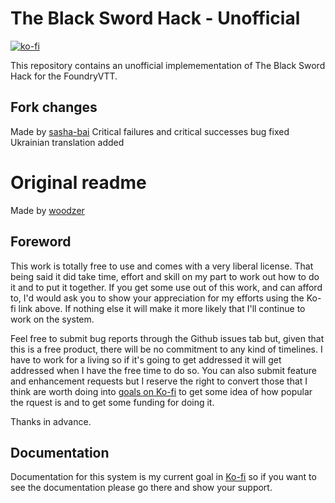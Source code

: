# The Black Sword Hack - Unofficial

[![ko-fi](https://ko-fi.com/img/githubbutton_sm.svg)](https://ko-fi.com/H2H645D60)

This repository contains an unofficial implemementation of The Black Sword Hack for the FoundryVTT.

## Fork changes
Made by [sasha-bai](https://github.com/sasha-bai)
Critical failures and critical successes bug fixed
Ukrainian translation added 

# Original readme
Made by [woodzer](https://github.com/woodzer)

## Foreword

This work is totally free to use and comes with a very liberal license. That
being said it did take time, effort and skill on my part to work out how to do
it and to put it together. If you get some use out of this work, and can afford
to, I'd would ask you to show your appreciation for my efforts using the Ko-fi
link above. If nothing else it will make it more likely that I'll continue to
work on the system.

Feel free to submit bug reports through the Github issues tab but, given that
this is a free product, there will be no commitment to any kind of timelines. I
have to work for a living so if it's going to get addressed it will get addressed
when I have the free time to do so. You can also submit feature and enhancement
requests but I reserve the right to convert those that I think are worth doing into
[goals on Ko-fi](https://ko-fi.com/peterwood) to get some idea of how popular
the rquest is and to get some funding for doing it.

Thanks in advance.

## Documentation

Documentation for this system is my current goal in [Ko-fi](https://ko-fi.com/peterwood)
so if you want to see the documentation please go there and show your support.
